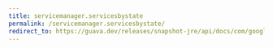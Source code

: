 ```yaml
---
title: servicemanager.servicesbystate
permalink: /servicemanager.servicesbystate/
redirect_to: https://guava.dev/releases/snapshot-jre/api/docs/com/google/common/util/concurrent/ServiceManager.html#servicesByState--
---
```

